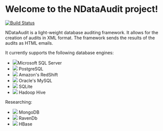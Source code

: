 # Welcome to the NDataAudit project!

[![Build Status](https://travis-ci.org/hectorsosajr/NDataAudit.svg?branch=master)](https://travis-ci.org/hectorsosajr/NDataAudit.svg?branch=master)

NDataAudit is a light-weight database auditing framework. It allows for the creation of audits in XML format. The framework sends the results of the audits as HTML emails.

It currently supports the following database engines:

* [![](https://cdn.rawgit.com/hectorsosajr/NDataAudit/72848767/images/32_SQLServer.png)]()Microsoft SQL Server
* [![](https://cdn.rawgit.com/hectorsosajr/NDataAudit/72848767/images/32_PostGres.png)]() PostgreSQL
* [![](https://cdn.rawgit.com/hectorsosajr/NDataAudit/72848767/images/32_Redshift.png)]() Amazon's RedShift
* [![](https://cdn.rawgit.com/hectorsosajr/NDataAudit/72848767/images/32_MySQL.png)]() Oracle's MySQL
* [![](https://cdn.rawgit.com/hectorsosajr/NDataAudit/72848767/images/32_Sqlite.png)]() SQLite
* [![](https://cdn.rawgit.com/hectorsosajr/NDataAudit/72848767images/32_Hive.png)]() Hadoop Hive

Researching:

* [![](https://cdn.rawgit.com/hectorsosajr/NDataAudit/72848767/images/32_MongoDb.png)]() MongoDB
* [![](https://cdn.rawgit.com/hectorsosajr/NDataAudit/72848767/images/32_RavenDb.png)]() RavenDb
* [![](https://cdn.rawgit.com/hectorsosajr/NDataAudit/72848767/images/32_HBase.png)]() HBase